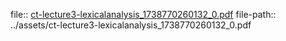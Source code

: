 file:: [ct-lecture3-lexicalanalysis_1738770260132_0.pdf](../assets/ct-lecture3-lexicalanalysis_1738770260132_0.pdf)
file-path:: ../assets/ct-lecture3-lexicalanalysis_1738770260132_0.pdf

